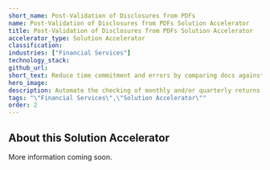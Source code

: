 ```yaml
---
short_name: Post-Validation of Disclosures from PDFs
name: Post-Validation of Disclosures from PDFs Solution Accelerator
title: Post-Validation of Disclosures from PDFs Solution Accelerator
accelerator_type: Solution Accelerator
classification: 
industries: ["Financial Services"]
technology_stack: 
github_url: 
short_text: Reduce time commitment and errors by comparing docs against a defined set of data.
hero_image: 
description: Automate the checking of monthly and/or quarterly returns that often are produced by 3rd parties which must be reviewed and validated as well as reducing time commitment and errors by comparing docs against a defined set of data.
tags: "\"Financial Services\",\"Solution Accelerator\""
order: 2
---
```

## About this Solution Accelerator

More information coming soon.
